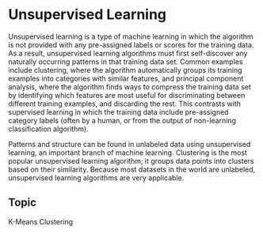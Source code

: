 # Unsupervised Learning

Unsupervised learning is a type of machine learning in which the algorithm is not provided with any pre-assigned labels or scores for the training data.
As a result, unsupervised learning algorithms must first self-discover any naturally occurring patterns in that training data set.
Common examples include clustering, where the algorithm automatically groups its training examples into categories with similar features, 
and principal component analysis, where the algorithm finds ways to compress the training data set by identifying which features are most useful for 
discriminating between different training examples, and discarding the rest.
This contrasts with supervised learning in which the training data include pre-assigned category labels
(often by a human, or from the output of non-learning classification algorithm).

Patterns and structure can be found in unlabeled data using unsupervised learning, an important branch of machine learning. 
Clustering is the most popular unsupervised learning algorithm; 
it groups data points into clusters based on their similarity. 
Because most datasets in the world are unlabeled, unsupervised learning algorithms are very applicable.

## Topic
K-Means Clustering 
